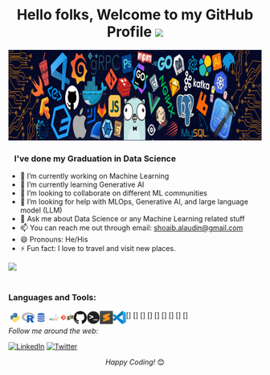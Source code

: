 <div align="center">
 <h1> Hello folks, Welcome to my GitHub Profile <img src="https://media.giphy.com/media/hvRJCLFzcasrR4ia7z/giphy.gif" width="30px"/></h1>
</div>

<p align="center"><img src="https://github.com/Shoaib-Alauudin/Shoaib-Alauudin/blob/main/Git_header.png" width="1380px" height="180px"></p>
</img>

### &nbsp;&nbsp;&nbsp;I've done my Graduation in Data Science

- 🔭 I’m currently working on Machine Learning <br>
- 🌱 I’m currently learning Generative AI<br>
- 👯 I’m looking to collaborate on different ML communities<br>
- 🤔 I’m looking for help with MLOps, Generative AI, and large language model (LLM)<br>
- 💬 Ask me about Data Science or any Machine Learning related stuff<br>
- 📫 You can reach me out through email:  <a href="mailto:shoaib.alaudin@gmail.com" target="_blank"> shoaib.alaudin@gmail.com </a><br>
- 😄 Pronouns: He/His<br>
- ⚡ Fun fact: I love to travel and visit new places.<br>


<!-- <img src="https://img.shields.io/badge/Email-%23E4405F.svg?&logo=gmail&logoColor=white" alt="Gmail"> -->

<div>
<img src="https://github-readme-stats.vercel.app/api?username=Shoaib-Alauudin&theme=yeblu&show_icons=true">
</div>

<br/> 

### Languages and Tools:

[<img align="left" alt="Python" width="26px" src="https://raw.githubusercontent.com/github/explore/80688e429a7d4ef2fca1e82350fe8e3517d3494d/topics/python/python.png" />]
[<img align="left" alt="R" width="26px" src="https://raw.githubusercontent.com/github/explore/80688e429a7d4ef2fca1e82350fe8e3517d3494d/topics/r/r.png" />]
[<img align="left" alt="SQL" width="26px" src="https://raw.githubusercontent.com/github/explore/80688e429a7d4ef2fca1e82350fe8e3517d3494d/topics/sql/sql.png" />]
[<img align="left" alt="MySQL" width="26px" src="https://raw.githubusercontent.com/github/explore/80688e429a7d4ef2fca1e82350fe8e3517d3494d/topics/mysql/mysql.png" />]
[<img align="left" alt="Git" width="26px" src="https://raw.githubusercontent.com/github/explore/80688e429a7d4ef2fca1e82350fe8e3517d3494d/topics/git/git.png" />]
[<img align="left" alt="GitHub" width="26px" src="https://raw.githubusercontent.com/github/explore/78df643247d429f6cc873026c0622819ad797942/topics/github/github.png" />]
[<img align="left" alt="Terminal" width="26px" src="https://raw.githubusercontent.com/github/explore/80688e429a7d4ef2fca1e82350fe8e3517d3494d/topics/terminal/terminal.png" />]
[<img align="left" alt="Sublime Text" width="26px" src="https://raw.githubusercontent.com/github/explore/80688e429a7d4ef2fca1e82350fe8e3517d3494d/topics/sublime-text/sublime-text.png" />]
[<img align="left" alt="Visual Studio Code" width="26px" src="https://raw.githubusercontent.com/github/explore/80688e429a7d4ef2fca1e82350fe8e3517d3494d/topics/visual-studio-code/visual-studio-code.png" />]

<div>
<i>Follow me around the web:</i><br>

<a href="https://www.linkedin.com/in/shoaib-alauddin/" target="_blank"><img src="https://img.shields.io/badge/LinkedIn-%230077B5.svg?&style=flat-square&logo=linkedin&logoColor=white" alt="LinkedIn"></a>
<a href="https://twitter.com/ShoaibAlaudin" target="_blank"><img src="https://img.shields.io/badge/Twitter-%23E4405F.svg?&style=flat-square&logo=twitter&logoColor=white" alt="Twitter"></a>
</div>  
 
<div align="center">
 <i>Happy Coding!</i> 😊
</div>

